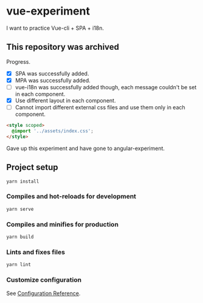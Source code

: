 # vue-experiment

I want to practice Vue-cli + SPA + i18n.

## This repository was archived

Progress.

- [x] SPA was successfully added.
- [x] MPA was successfully added.
- [ ] vue-i18n was successfully added though, each message couldn't be set in each component.
- [x] Use different layout in each component.
- [ ] Cannot import different external css files and use them only in each component.

```html
<style scoped>
  @import '../assets/index.css';
</style>
```

Gave up this experiment and have gone to angular-experiment.

## Project setup
```
yarn install
```

### Compiles and hot-reloads for development
```
yarn serve
```

### Compiles and minifies for production
```
yarn build
```

### Lints and fixes files
```
yarn lint
```

### Customize configuration
See [Configuration Reference](https://cli.vuejs.org/config/).
